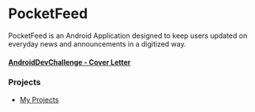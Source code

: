 # PocketFeed
PocketFeed is an Android Application designed to keep users updated on everyday news and announcements in a digitized way.

#### [AndroidDevChallenge - Cover Letter](https://docs.google.com/document/d/1LQ4jDlYmOa_h9S9LUJbL5opEjrougBfx-MJ8TtCEK5s/edit  "AndroidDevChallenge - Cover Letter")






### Projects
- [My Projects](https://docs.google.com/document/d/1JGS7Y9C-Uvwd2FrqEueNCd5HqaHRmZXijylkANqhW4M/edit#)
